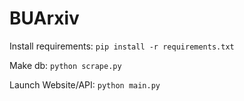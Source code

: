 # BUArxiv

Install requirements: `pip install -r requirements.txt`

Make db: `python scrape.py`

Launch Website/API: `python main.py`
